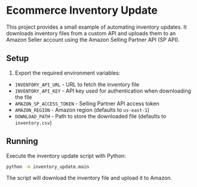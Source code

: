 # Ecommerce Inventory Update

This project provides a small example of automating inventory updates. It downloads inventory files from a custom API and uploads them to an Amazon Seller account using the Amazon Selling Partner API (SP API).

## Setup

1. Export the required environment variables:

- `INVENTORY_API_URL` - URL to fetch the inventory file
- `INVENTORY_API_KEY` - API key used for authentication when downloading the file
- `AMAZON_SP_ACCESS_TOKEN` - Selling Partner API access token
- `AMAZON_REGION` - Amazon region (defaults to `us-east-1`)
- `DOWNLOAD_PATH` - Path to store the downloaded file (defaults to `inventory.csv`)

## Running

Execute the inventory update script with Python:

```bash
python -m inventory_update.main
```

The script will download the inventory file and upload it to Amazon.
